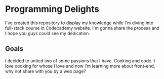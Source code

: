 # Programming Delights
I've created this repository to display my knowledge while I'm diving into full-stack course in Codecademy website. I'm gonna share the process and I hope you guys could see my dedication.

## Goals
I decided to united two of some passions that I have. Cooking and code. I love cooking for whose I love and now I'm learning more about front-end, why not share with you by a web page? 
